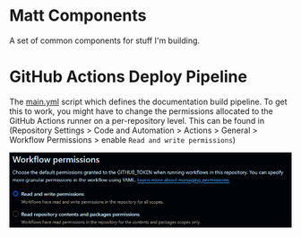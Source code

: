 # Matt Components
A set of common components for stuff I'm building.

# GitHub Actions Deploy Pipeline
The [main.yml](./.github/workflows/main.yml) script which defines the documentation build pipeline. To get this to work, 
you might have to change the permissions allocated to the GitHub Actions runner on a per-repository level. This can be 
found in (Repository Settings > Code and Automation > Actions > General > Workflow Permissions > enable `Read and write permissions`)

![img.png](./docs/workflowPermissions.png)